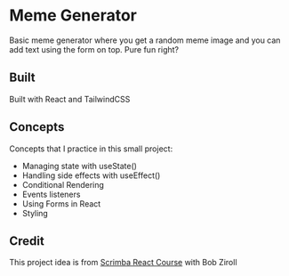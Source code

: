 # Meme Generator

Basic meme generator where you get a random meme image and you can add text using the form on top. Pure fun right?

## Built

Built with React and TailwindCSS

## Concepts

Concepts that I practice in this small project:

- Managing state with useState()
- Handling side effects with useEffect()
- Conditional Rendering
- Events listeners
- Using Forms in React
- Styling

## Credit

This project idea is from [Scrimba React Course](https://scrimba.com/learn/learnreact) with Bob Ziroll
